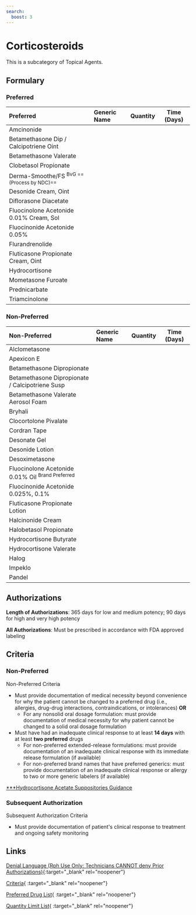 ```yaml
---
search:
  boost: 3
---
```


# Corticosteroids

This is a subcategory of Topical Agents.

## Formulary

### Preferred

| Preferred                               | Generic Name | Quantity | Time (Days) |
|:----------------------------------------|:-------------|:--------:|:-----------:|
| Amcinonide                              |              |          |             |
| Betamethasone Dip / Calcipotriene Oint  |              |          |             |
| Betamethasone Valerate                  |              |          |             |
| Clobetasol Propionate                   |              |          |             |
| Derma-Smoothe/FS <sup>BvG ==(Process by NDC)==</sup>         |              |          |             |
| Desonide Cream, Oint                    |              |          |             |
| Diflorasone Diacetate                   |              |          |             |
| Fluocinolone Acetonide 0.01% Cream, Sol |              |          |             |
| Fluocinonide Acetonide 0.05%            |              |          |             |
| Flurandrenolide                         |              |          |             |
| Fluticasone Propionate Cream, Oint      |              |          |             |
| Hydrocortisone                          |              |          |             |
| Mometasone Furoate                      |              |          |             |
| Prednicarbate                           |              |          |             |
| Triamcinolone                           |              |          |             |

### Non-Preferred

| Non-Preferred                                                                                                            | Generic Name | Quantity | Time (Days) |
|:-------------------------------------------------------------------------------------------------------------------------|:-------------|:--------:|:-----------:|
| Alclometasone                                                                                                            |              |          |             |
| Apexicon E                                                                                                               |              |          |             |
| Betamethasone Dipropionate                                                                                               |              |          |             |
| Betamethasone Dipropionate / Calcipotriene Susp                                                                          |              |          |             |
| Betamethasone Valerate Aerosol Foam                                                                                      |              |          |             |
| Bryhali                                                                                                                  |              |          |             |
| Clocortolone Pivalate                                                                                                    |              |          |             |
| Cordran Tape                                                                                                             |              |          |             |
| Desonate Gel                                                                                                             |              |          |             |
| Desonide Lotion                                                                                                          |              |          |             |
| Desoximetasone                                                                                                           |              |          |             |
| <span title = "Brand Preferred: Derma-Smoothe/FS">Fluocinolone Acetonide 0.01% Oil</span> <sup>Brand Preferred</sup> |              |          |             |
| Fluocinonide Acetonide 0.025%, 0.1%                                                                                      |              |          |             |
| Fluticasone Propionate Lotion                                                                                            |              |          |             |
| Halcinonide Cream                                                                                                        |              |          |             |
| Halobetasol Propionate                                                                                                   |              |          |             |
| Hydrocortisone Butyrate                                                                                                  |              |          |             |
| Hydrocortisone Valerate                                                                                                  |              |          |             |
| Halog                                                                                                                    |              |          |             |
| Impeklo                                                                                                                  |              |          |             |
| Pandel                                                                                                                   |              |          |             |

## Authorizations

**Length of Authorizations**: 365 days for low and medium potency; 90 days for high and very high potency

**All Authorizations**: Must be prescribed in accordance with FDA approved labeling

## Criteria

### Non-Preferred

Non-Preferred Criteria

- Must provide documentation of medical necessity beyond convenience for why the patient cannot be changed to a preferred drug (i.e., allergies, drug-drug interactions, contraindications, or intolerances) **OR**
    - For any nonsolid oral dosage formulation: must provide documentation of medical necessity for why patient cannot be changed to a solid oral dosage formulation
- Must have had an inadequate clinical response to at least **14 days** with at least **two preferred** drugs
    - For non-preferred extended-release formulations: must provide documentation of an inadequate clinical response with its immediate release formulation (if available)
    - For non-preferred brand names that have preferred generics: must provide documentation of an inadequate clinical response or allergy to two or more generic labelers (if available)
 
[***Hydrocortisone Acetate Suppositories Guidance](https://special-spoon-f542dccd.pages.github.io/Pharmacist%20Reference%20Guide/Medication%20Guidance/hydrocortsupp/?h=hydrocort)

### Subsequent Authorization

Subsequent Authorization Criteria

- Must provide documentation of patient's clinical response to treatment and ongoing safety monitoring

## Links

[Denial Language (Rph Use Only: Technicians CANNOT deny Prior Authorizations)](https://mygainwell-my.sharepoint.com/:w:/g/personal/rachel_carpenter_gainwelltechnologies_com/EWN_d80YfxNHjWqwQ77mMfUB4JILmO6MEqvBSxlBn5-uug?e=mdkuXX97&cid=f4472ece-6d4f-4694-b0c5-c150a2f53fea){:target="_blank" rel="noopener"} 

[Criteria](https://medicaid.ohio.gov/static/PHM/drug-coverage/20230701+UPDL+Criteria+_v1_FINAL.approved.pdf#page=104){ :target="_blank" rel="noopener"}

[Preferred Drug List](https://medicaid.ohio.gov/static/PHM/drug-coverage/20230701_UPDL_FINAL_ODM.approved.v2.pdf#page=33){ :target="_blank" rel="noopener"}

[Quantity Limit List](https://pharmacy.medicaid.ohio.gov/sites/default/files/20230101_Ohio_Medicaid_Quantity_Document_APPROVED.pdf){ :target="_blank" rel="noopener"}

